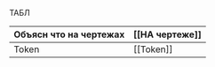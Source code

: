 ТАБЛ

| Объясн что на чертежах | [[НА чертеже]] |
| ---------------------- | -------------- |
| Token                  | [[Token]]      |
